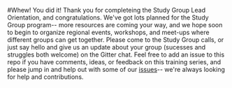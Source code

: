 #Whew! You did it!
Thank you for completeing the Study Group Lead Orientation, and congratulations. 
We've got lots planned for the Study Group program-- more resources are coming your way, and we hope soon to begin to organize regional events, workshops, and meet-ups where different groups can get together. Please come to the Study Group calls, or just say hello and give us an update about your group (sucesses and struggles both welcome) on the Gitter chat. Feel free to add an issue to this repo if you have comments, ideas, or feedback on this training series, and please jump in and help out with some of our [issues](https://github.com/mozillascience/study-group-onboarding/issues)-- we're always looking for help and contributions. 
